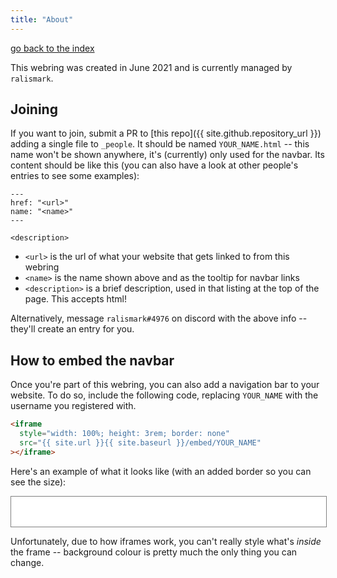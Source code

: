 ```yaml
---
title: "About"
---
```


[go back to the index](.)

This webring was created in June 2021 and is currently managed by `ralismark`.

## Joining

If you want to join, submit a PR to [this repo]({{ site.github.repository_url }}) adding a single file to `_people`.
It should be named `YOUR_NAME.html` -- this name won't be shown anywhere, it's (currently) only used for the navbar.
Its content should be like this (you can also have a look at other people's entries to see some examples):

	---
	href: "<url>"
	name: "<name>"
	---

	<description>

- `<url>` is the url of what your website that gets linked to from this webring
- `<name>` is the name shown above and as the tooltip for navbar links
- `<description>` is a brief description, used in that listing at the top of the page.
  This accepts html!

Alternatively, message `ralismark#4976` on discord with the above info -- they'll create an entry for you.

## How to embed the navbar

Once you're part of this webring, you can also add a navigation bar to your website.
To do so, include the following code, replacing `YOUR_NAME` with the username you registered with.

```html
<iframe
  style="width: 100%; height: 3rem; border: none"
  src="{{ site.url }}{{ site.baseurl }}/embed/YOUR_NAME"
></iframe>
```

Here's an example of what it looks like (with an added border so you can see the size):

<iframe
  style="width: 100%; height: 3rem; border: 1px solid grey"
  src="embed/ralismark"
></iframe>

Unfortunately, due to how iframes work, you can't really style what's *inside* the frame -- background colour is pretty much the only thing you can change.
